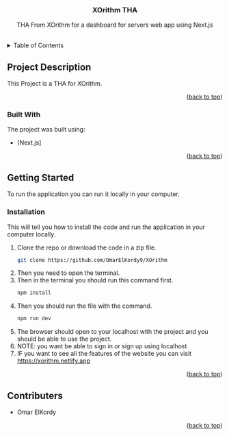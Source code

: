 <div id="top"></div>



<!-- PROJECT LOGO -->
<br />
<div align="center">

  <h3 align="center">XOrithm THA</h3>

  <p align="center">
    THA From XOrithm for a dashboard for servers web app using Next.js
    <br />
    <br />
  </p>
</div>



<!-- TABLE OF CONTENTS -->
<details>
  <summary>Table of Contents</summary>
  <ol>
    <li>
      <a href="#ProjectDescription">Project Description</a>
      <ul>
        <li><a href="#built-with">Built With</a></li>
      </ul>
    </li>
    <li>
      <a href="#getting-started">Getting Started</a>
      <ul>
        <li><a href="#installation">Installation</a></li>
      </ul>
    </li>
    <li><a href="#contributers">Contributers</a></li>
  </ol>
</details>



<!-- PROJECT DESCRIPTION -->
## Project Description


This Project is a THA for XOrithm.



<p align="right">(<a href="#top">back to top</a>)</p>



### Built With

The project was built using:

* [Next.js]

<p align="right">(<a href="#top">back to top</a>)</p>



<!-- GETTING STARTED -->
## Getting Started

To run the application you can run it locally in your computer.


### Installation

This will tell you how to install the code and run the application in your computer locally.

1. Clone the repo or download the code in a zip file.
   ```sh
   git clone https://github.com/OmarElKordy9/XOrithm
   ```
2. Then you need to open the terminal.
3. Then in the terminal you should run this command first.
   ```sh
   npm install
   ```
4. Then you should run the file with the command.
   ```sh
   npm run dev
   ```
5. The browser should open to your localhost with the project and you should be able to use the project.
6. NOTE: you want be able to sign in or sign up using localhost
7. IF you want to see all the features of the website you can visit https://xorithm.netlify.app

<p align="right">(<a href="#top">back to top</a>)</p>


<!-- Contributers -->
## Contributers
<span id="contributers"></span>

- Omar ElKordy

<p align="right">(<a href="#top">back to top</a>)</p>
